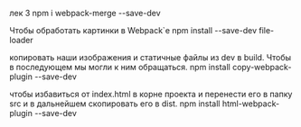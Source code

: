 

лек 3
npm i webpack-merge --save-dev

Чтобы обработать картинки в Webpack`е
npm install --save-dev file-loader 

копировать наши изображения и статичные файлы из dev в build. 
Чтобы в последующем мы могли к ним обращаться.
npm install copy-webpack-plugin --save-dev 

чтобы избавиться от index.html в корне проекта и перенести его в папку src и в дальнейшем скопировать его в dist.
npm install html-webpack-plugin --save-dev 